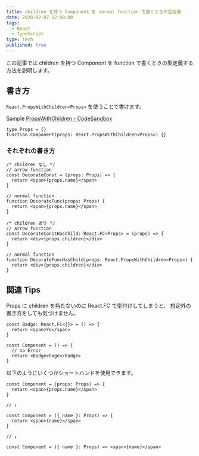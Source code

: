 ```yaml
---
title: children を持つ Component を normal function で書くときの型定義
date: 2020-02-07 12:00:00
tags:
  - React
  - TypeScript
type: tech
published: true
---
```


この記事では children を持つ Component を function で書くときの型定義する方法を説明します。

## 書き方

`React.PropsWithChildren<Props>` を使うことで書けます。

Sample [PropsWithChildren \- CodeSandbox](https://codesandbox.io/s/propswithchildren-3scmd)

```tsx
type Props = {}
function Component(props: React.PropsWithChildren<Props>) {}
```

### それぞれの書き方

```tsx
/* children なし */
// arrow function
const DecorateConst = (props: Props) => {
  return <span>{props.name}</span>
}

// normal function
function DecorateFunc(props: Props) {
  return <span>{props.name}</span>
}

/* children あり */
// arrow function
const DecorateConstHasChild: React.FC<Props> = (props) => {
  return <div>{props.children}</div>
}

// normal function
function DecorateFuncHasChild(props: React.PropsWithChildren<Props>) {
  return <div>{props.children}</div>
}
```

## 関連 Tips

Props に children を持たないのに React.FC で型付けしてしまうと、
想定外の書き方をしても気づけません。

```tsx
const Badge: React.FC<{}> = () => {
  return <span>Yo</span>
}

const Component = () => {
  // no Error
  return <Badge>hoge</Badge>
}
```

以下のようにいくつかショートハンドを使用できます。

```tsx
const Component = (props: Props) => {
  return <span>{props.name}</span>
}

// ↓

const Component = ({ name }: Props) => {
  return <span>{name}</span>
}

// ↓

const Component = ({ name }: Props) => <span>{name}</span>
```
